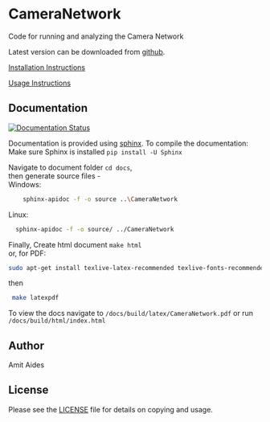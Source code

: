 CameraNetwork
=============

Code for running and analyzing the Camera Network

Latest version can be downloaded from [github](https://github.com/Addalin/cameranetwork.git).

[Installation Instructions](docs/source/install.rst)

[Usage Instructions](docs/source/usage.rst)

Documentation
-------------
[![Documentation Status](https://readthedocs.org/projects/camera-network/badge/?version=latest)](https://camera-network.readthedocs.io/en/latest/?badge=latest)


Documentation is provided using [sphinx](http://www.sphinx-doc.org/).
To compile the documentation:<br />
Make sure Sphinx is installed `pip install -U Sphinx`

Navigate to document folder `cd docs`,<br />
then generate source files - <br />
Windows:
 ```sh
     sphinx-apidoc -f -o source ..\CameraNetwork
 ```
 Linux:
  ```sh
    sphinx-apidoc -f -o source/ ../CameraNetwork
 ```
 Finally, Create html document `make html` <br />
 or, for PDF:
  ```sh
  sudo apt-get install texlive-latex-recommended texlive-fonts-recommended texlive-latex-extra latexmk texlive-luatex texlive-xetex
  ```
  then
```sh
 make latexpdf
```
To view the docs navigate to `/docs/build/latex/CameraNetwork.pdf` or run `/docs/build/html/index.html`

Author
------

Amit Aides

License
-------

Please see the [LICENSE](LICENSE.md) file for details on copying and usage.
